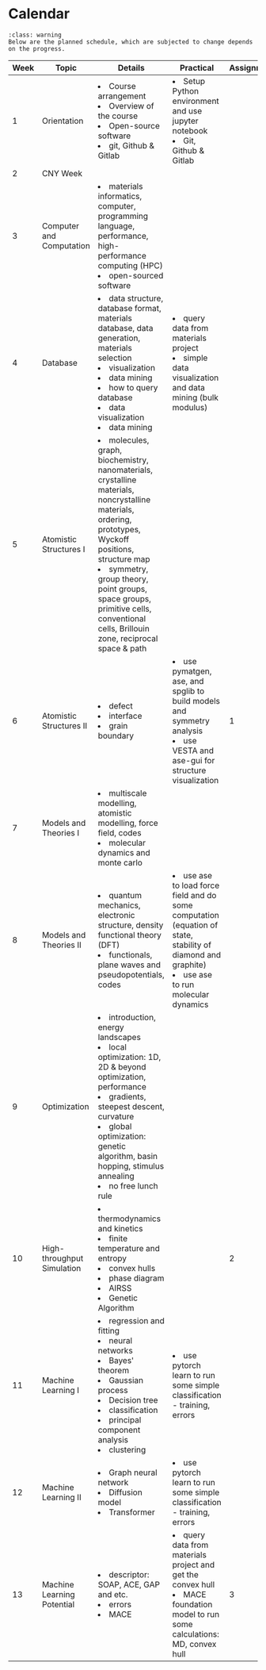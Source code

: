 # Calendar

```{admonition} Content is subjected to change
:class: warning
Below are the planned schedule, which are subjected to change depends on the progress.
```

| **Week** | **Topic** | **Details** | **Practical** | **Assignment**| **Quiz**| 
|----------|------------|-------------|---------------|---|---|
| 1 | Orientation |<li>Course arrangement <br> <li>Overview of the course <li>Open-source software<br> <li>git, Github & Gitlab | <li>Setup Python environment and use jupyter notebook<br><li>Git, Github & Gitlab | | |
| 2 | CNY Week |  |   | | |
| 3 | Computer and Computation |  <li>materials informatics, computer, programming language, performance, high-performance computing (HPC)<br> <li>open-sourced software |   | | |
| 4 | Database| <li> data structure, database format, materials database, data generation, materials selection<br><li> visualization<br><li> data mining <li> how to query database<br><li> data visualization<br><li> data mining | <li> query data from materials project<br><li> simple data visualization and data mining (bulk modulus)| | |
| 5 | Atomistic Structures I |  <li>molecules, graph, biochemistry, nanomaterials, crystalline materials, noncrystalline materials, ordering, prototypes, Wyckoff positions, structure map<br> <li>symmetry, group theory, point groups, space groups, primitive cells, conventional cells, Brillouin zone, reciprocal space & path | | | |
| 6 | Atomistic Structures II |  <li>defect<br> <li>interface<br> <li>grain boundary |  <li>use pymatgen, ase, and spglib to build models and symmetry analysis<br> <li>use VESTA and ase-gui for structure visualization | 1 | 1|
| 7 | Models and Theories I |  <li>multiscale modelling, atomistic modelling, force field, codes<br> <li>molecular dynamics and monte carlo | | |2|
| 8 | Models and Theories II |  <li>quantum mechanics, electronic structure, density functional theory (DFT)<br> <li>functionals, plane waves and pseudopotentials, codes |  <li>use ase to load force field and do some computation (equation of state, stability of diamond and graphite)<br> <li>use ase to run molecular dynamics | | |
| 9 | Optimization | <li> introduction, energy landscapes<br><li> local optimization: 1D, 2D & beyond optimization, performance<br><li> gradients, steepest descent, curvature<br><li> global optimization: genetic algorithm, basin hopping, stimulus annealing<br><li> no free lunch rule | | | 3|
| 10 | High-throughput Simulation | <li> thermodynamics and kinetics<br><li> finite temperature and entropy<br><li> convex hulls<br><li> phase diagram<br><li> AIRSS<br><li> Genetic Algorithm | |2 | |
| 11 | Machine Learning I | <li> regression and fitting<br><li> neural networks<br><li> Bayes' theorem<br><li> Gaussian process <li> Decision tree<br><li> classification<br><li> principal component analysis<br><li> clustering | <li> use pytorch learn to run some simple classification<br>- training, errors | | 4|
| 12 | Machine Learning II | <li> Graph neural network<br><li> Diffusion model <br><li> Transformer | <li> use pytorch learn to run some simple classification<br>- training, errors | | |
| 13 | Machine Learning Potential | <li> descriptor: SOAP, ACE, GAP and etc.<br> <li> errors<br> <li> MACE | <li> query data from materials project and get the convex hull<br><li> MACE foundation model to run some calculations: MD, convex hull | 3 | 5|
